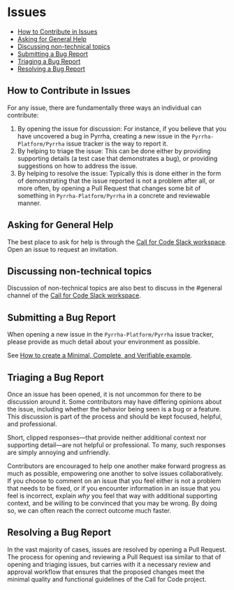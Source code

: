 # Issues

* [How to Contribute in Issues](#how-to-contribute-in-issues)
* [Asking for General Help](#asking-for-general-help)
* [Discussing non-technical topics](#discussing-non-technical-topics)
* [Submitting a Bug Report](#submitting-a-bug-report)
* [Triaging a Bug Report](#triaging-a-bug-report)
* [Resolving a Bug Report](#resolving-a-bug-report)

## How to Contribute in Issues

For any issue, there are fundamentally three ways an individual can
contribute:

1. By opening the issue for discussion: For instance, if you believe that you
   have uncovered a bug in Pyrrha, creating a new issue in the `Pyrrha-Platform/Pyrrha`
   issue tracker is the way to report it.
1. By helping to triage the issue: This can be done either by providing
   supporting details (a test case that demonstrates a bug), or providing
   suggestions on how to address the issue.
1. By helping to resolve the issue: Typically this is done either in the form
   of demonstrating that the issue reported is not a problem after all, or more
   often, by opening a Pull Request that changes some bit of something in
   `Pyrrha-Platform/Pyrrha` in a concrete and reviewable manner.

## Asking for General Help

The best place to ask for help is through the [Call for Code Slack workspace][]. Open an
issue to request an invitation.

## Discussing non-technical topics

Discussion of non-technical topics are also best to discuss in the #general channel
of the [Call for Code Slack workspace][].

## Submitting a Bug Report

When opening a new issue in the `Pyrrha-Platform/Pyrrha` issue tracker, please provide as much
detail about your environment as possible.

See [How to create a Minimal, Complete, and Verifiable example](https://stackoverflow.com/help/mcve).

## Triaging a Bug Report

Once an issue has been opened, it is not uncommon for there to be discussion
around it. Some contributors may have differing opinions about the issue,
including whether the behavior being seen is a bug or a feature. This discussion
is part of the process and should be kept focused, helpful, and professional.

Short, clipped responses—that provide neither additional context nor supporting
detail—are not helpful or professional. To many, such responses are simply
annoying and unfriendly.

Contributors are encouraged to help one another make forward progress as much
as possible, empowering one another to solve issues collaboratively. If you
choose to comment on an issue that you feel either is not a problem that needs
to be fixed, or if you encounter information in an issue that you feel is
incorrect, explain *why* you feel that way with additional supporting context,
and be willing to be convinced that you may be wrong. By doing so, we can often
reach the correct outcome much faster.

## Resolving a Bug Report

In the vast majority of cases, issues are resolved by opening a Pull Request.
The process for opening and reviewing a Pull Request isa similar to that of
opening and triaging issues, but carries with it a necessary review and approval
workflow that ensures that the proposed changes meet the minimal quality and
functional guidelines of the Call for Code project.

[Call for Code Slack workspace]: https://callforcode.org/slack
